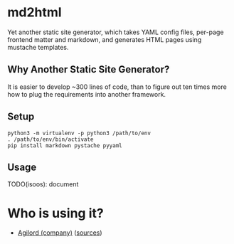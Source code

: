 # md2html

Yet another static site generator, which takes YAML config files, 
per-page frontend matter and markdown, and generates HTML pages using
mustache templates. 

## Why Another Static Site Generator?

It is easier to develop ~300 lines of code, than to figure out
ten times more how to plug the requirements into another framework.

## Setup

````
python3 -m virtualenv -p python3 /path/to/env
. /path/to/env/bin/activate
pip install markdown pystache pyyaml
````

## Usage

TODO(isoos): document

# Who is using it?

- [Agilord (company)](https://agilord.com/) ([sources](https://github.com/agilord/agilord.com-source/))

